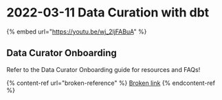 # 2022-03-11 Data Curation with dbt

{% embed url="https://youtu.be/wj_2ljFABuA" %}

## Data Curator Onboarding

Refer to the Data Curator Onboarding guide for resources and FAQs!

{% content-ref url="broken-reference" %}
[Broken link](broken-reference)
{% endcontent-ref %}

